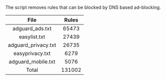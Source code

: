 The script removes rules that can be blocked by DNS based ad-blocking.


| File | Rules |
|:----:|:-----:|
| adguard_ads.txt | 65473 |
| easylist.txt | 27439 |
| adguard_privacy.txt | 26735 |
| easyprivacy.txt | 6279 |
| adguard_mobile.txt | 5076 |
| Total | 131002 |